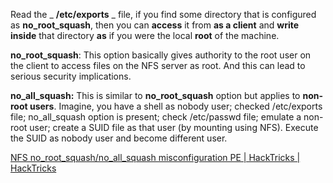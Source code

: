 Read the _ **/etc/exports** _ file, if you find some directory that is configured as **no_root_squash**, then you can **access** it from **as a client** and **write inside** that directory **as** if you were the local **root** of the machine.

**no_root_squash**: This option basically gives authority to the root user on the client to access files on the NFS server as root. And this can lead to serious security implications.

**no_all_squash:** This is similar to **no_root_squash** option but applies to **non-root users**. Imagine, you have a shell as nobody user; checked /etc/exports file; no_all_squash option is present; check /etc/passwd file; emulate a non-root user; create a SUID file as that user (by mounting using NFS). Execute the SUID as nobody user and become different user.

[NFS no\_root\_squash/no\_all\_squash misconfiguration PE | HackTricks | HackTricks](https://book.hacktricks.xyz/linux-hardening/privilege-escalation/nfs-no_root_squash-misconfiguration-pe)

